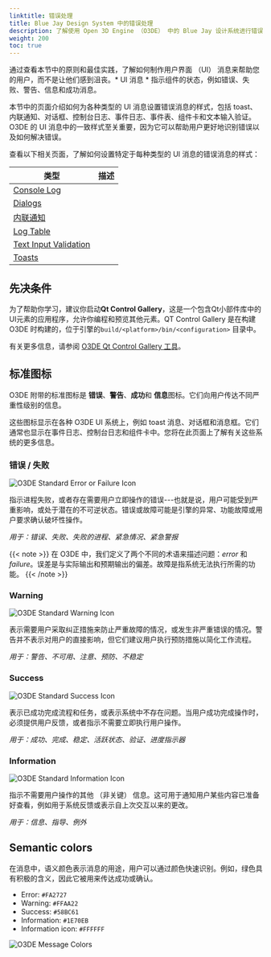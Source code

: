 ```yaml
---
linktitle: 错误处理
title: Blue Jay Design System 中的错误处理
description: 了解使用 Open 3D Engine （O3DE） 中的 Blue Jay 设计系统进行错误处理的模式，例如如何设计 UI 消息和通知，以及如何为 toast、内联通知、对话框、控制台日志、事件日志、事件表、组件卡和文本输入验证实施错误处理。
weight: 200
toc: true
---
```


通过查看本节中的原则和最佳实践，了解如何制作用户界面 （UI） 消息来帮助您的用户，而不是让他们感到沮丧。* UI 消息 * 指示组件的状态，例如错误、失败、警告、信息和成功消息。

本节中的页面介绍如何为各种类型的 UI 消息设置错误消息的样式，包括 toast、内联通知、对话框、控制台日志、事件日志、事件表、组件卡和文本输入验证。O3DE 的 UI 消息中的一致样式至关重要，因为它可以帮助用户更好地识别错误以及如何解决错误。

查看以下相关页面，了解如何设置特定于每种类型的 UI 消息的错误消息的样式：

|类型 |描述 | 
| - | - |
| [Console Log](./components/console-log) |  |
| [Dialogs](./components/dialogs) |  |
| [内联通知 ](./components/inline-notifications) |  |
| [Log Table](./components/log-table) |  |
| [Text Input Validation](./components/text-input-validation) |  |
| [Toasts](./components/toasts) |  |


## 先决条件

为了帮助你学习，建议你启动**Qt Control Gallery**，这是一个包含Qt小部件库中的UI元素的应用程序，允许你编程和预览其他元素。QT Control Gallery 是在构建 O3DE 时构建的，位于引擎的`build/<platform>/bin/<configuration>` 目录中。

有关更多信息，请参阅 [O3DE Qt Control Gallery 工具](/docs/tools-ui/uidev-control-gallery)。


## 标准图标

O3DE 附带的标准图标是 **错误**、**警告**、**成功**和 **信息**图标。它们向用户传达不同严重性级别的信息。

这些图标显示在各种 O3DE UI 系统上，例如 toast 消息、对话框和消息框。它们通常也显示在事件日志、控制台日志和组件卡中。您将在此页面上了解有关这些系统的更多信息。

### 错误 / 失败

![O3DE Standard Error or Failure Icon](/images/tools-ui/overview/standard-icons/error-or-failure.png)

指示进程失败，或者存在需要用户立即操作的错误---也就是说，用户可能受到严重影响，或处于潜在的不可逆状态。错误或故障可能是引擎的异常、功能故障或用户要求确认破坏性操作。

*用于：错误、失败、失败的进程、紧急情况、紧急警报*

{{< note >}}
在 O3DE 中，我们定义了两个不同的术语来描述问题：*error* 和 *failure*。误差是与实际输出和预期输出的偏差。故障是指系统无法执行所需的功能。
{{< /note >}}

### Warning

![O3DE Standard Warning Icon](/images/tools-ui/overview/standard-icons/warning.png)

表示需要用户采取纠正措施来防止严重故障的情况，或发生非严重错误的情况。警告并不表示对用户的直接影响，但它们建议用户执行预防措施以简化工作流程。

*用于：警告、不可用、注意、预防、不稳定*


### Success

![O3DE Standard Success Icon](/images/tools-ui/overview/standard-icons/success.png)

表示已成功完成流程和任务，或表示系统中不存在问题。当用户成功完成操作时，必须提供用户反馈，或者指示不需要立即执行用户操作。

*用于：成功、完成、稳定、活跃状态、验证、进度指示器*


### Information

![O3DE Standard Information Icon](/images/tools-ui/overview/standard-icons/information.png)

指示不需要用户操作的其他 （非关键） 信息。这可用于通知用户某些内容已准备好查看，例如用于系统反馈或表示自上次交互以来的更改。

*用于：信息、指导、例外*


## Semantic colors

在消息中，语义颜色表示消息的用途，用户可以通过颜色快速识别。例如，绿色具有积极的含义，因此它被用来传达成功或确认。

- Error: `#FA2727`
- Warning: `#FFAA22`
- Success: `#58BC61`
- Information: `#1E70EB`
- Information icon: `#FFFFFF`

![O3DE Message Colors](/images/tools-ui/overview/colors.png)
